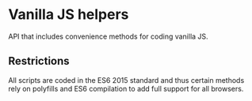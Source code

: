 # Vanilla JS helpers
API that includes convenience methods for coding vanilla JS.

## Restrictions
All scripts are coded in the ES6 2015 standard and thus certain methods rely on polyfills and ES6 compilation to add full support for all browsers.
